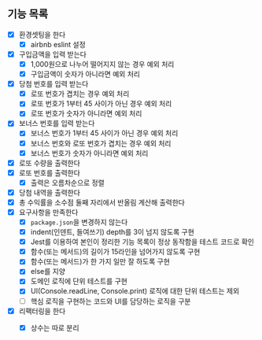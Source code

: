## 기능 목록

- [x] 환경셋팅을 한다
  - [x] airbnb eslint 설정
- [x] 구입금액을 입력 받는다
  - [x] 1,000원으로 나누어 떨어지지 않는 경우 예외 처리
  - [x] 구입금액이 숫자가 아니라면 예외 처리
- [x] 당첨 번호를 입력 받는다
  - [x] 로또 번호가 겹치는 경우 예외 처리
  - [x] 로또 번호가 1부터 45 사이가 아닌 경우 예외 처리
  - [x] 로또 번호가 숫자가 아니라면 예외 처리
- [x] 보너스 번호를 입력 받는다
  - [x] 보너스 번호가 1부터 45 사이가 아닌 경우 예외 처리
  - [x] 보너스 번호와 로또 번호가 겹치는 경우 예외 처리
  - [x] 보너스 번호가 숫자가 아니라면 예외 처리
- [x] 로또 수량을 출력한다
- [x] 로또 번호를 출력한다
  - [x] 출력은 오름차순으로 정렬
- [x] 당첨 내역을 출력한다
- [x] 총 수익률을 소수점 둘째 자리에서 반올림 계산해 출력한다
- [x] 요구사항을 만족한다
  - [x] `package.json`을 변경하지 않는다
  - [x] indent(인덴트, 들여쓰기) depth를 3이 넘지 않도록 구현
  - [x] Jest를 이용하여 본인이 정리한 기능 목록이 정상 동작함을 테스트 코드로 확인
  - [x] 함수(또는 메서드)의 길이가 15라인을 넘어가지 않도록 구현
  - [x] 함수(또는 메서드)가 한 가지 일만 잘 하도록 구현
  - [x] else를 지양
  - [x] 도메인 로직에 단위 테스트를 구현
  - [x] UI(Console.readLine, Console.print) 로직에 대한 단위 테스트는 제외
  - [ ] 핵심 로직을 구현하는 코드와 UI를 담당하는 로직을 구분
- [x] 리팩터링을 한다
  - [x] 상수는 따로 분리

